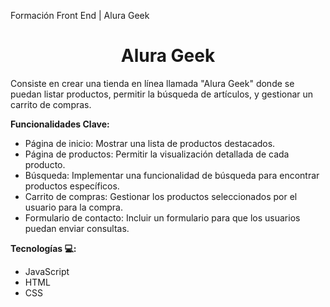 Formación Front End | Alura Geek

<h1 align="center">Alura Geek</h1>

Consiste en crear una tienda en línea llamada "Alura Geek" donde se puedan listar productos, permitir la búsqueda de artículos, y gestionar un carrito de compras.

**Funcionalidades Clave:**

- Página de inicio: Mostrar una lista de productos destacados.
- Página de productos: Permitir la visualización detallada de cada producto.
- Búsqueda: Implementar una funcionalidad de búsqueda para encontrar productos específicos.
- Carrito de compras: Gestionar los productos seleccionados por el usuario para la compra.
- Formulario de contacto: Incluir un formulario para que los usuarios puedan enviar consultas.

**Tecnologías 💻:**

- JavaScript
- HTML
- CSS

